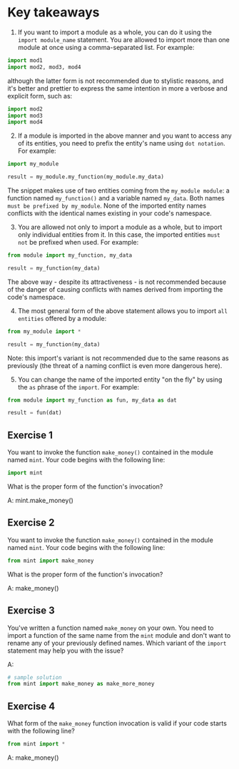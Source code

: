 # Key takeaways

1. If you want to import a module as a whole, you can do it using the `import module_name` statement. You are allowed to import more than one module at once using a comma-separated list. For example:
```py
import mod1
import mod2, mod3, mod4
```

although the latter form is not recommended due to stylistic reasons, and it's better and prettier to express the same intention in more a verbose and explicit form, such as:
```py
import mod2
import mod3
import mod4
```

2. If a module is imported in the above manner and you want to access any of its entities, you need to prefix the entity's name using `dot notation`. For example:
```py
import my_module

result = my_module.my_function(my_module.my_data)
```

The snippet makes use of two entities coming from the `my_module module`: a function named `my_function()` and a variable named `my_data`. Both names `must be prefixed by my_module`. None of the imported entity names conflicts with the identical names existing in your code's namespace.


3. You are allowed not only to import a module as a whole, but to import only individual entities from it. In this case, the imported entities `must not` be prefixed when used. For example:
```py
from module import my_function, my_data

result = my_function(my_data)
```

The above way - despite its attractiveness - is not recommended because of the danger of causing conflicts with names derived from importing the code's namespace.


4. The most general form of the above statement allows you to import `all entities` offered by a module:
```py
from my_module import *

result = my_function(my_data)
```

Note: this import's variant is not recommended due to the same reasons as previously (the threat of a naming conflict is even more dangerous here).

5. You can change the name of the imported entity "on the fly" by using the `as` phrase of the `import`. For example:
```py
from module import my_function as fun, my_data as dat

result = fun(dat)
```

## Exercise 1

You want to invoke the function `make_money()` contained in the module named `mint`. Your code begins with the following line:
```py
import mint
```

What is the proper form of the function's invocation?

A: mint.make_money()

## Exercise 2

You want to invoke the function `make_money()` contained in the module named `mint`. Your code begins with the following line:
```py
from mint import make_money
```

What is the proper form of the function's invocation?

A: make_money()

## Exercise 3

You've written a function named `make_money` on your own. You need to import a function of the same name from the `mint` module and don't want to rename any of your previously defined names. Which variant of the `import` statement may help you with the issue?

A: 
```py
# sample solution
from mint import make_money as make_more_money
```

## Exercise 4

What form of the `make_money` function invocation is valid if your code starts with the following line?
```py
from mint import *
```
A: make_money()